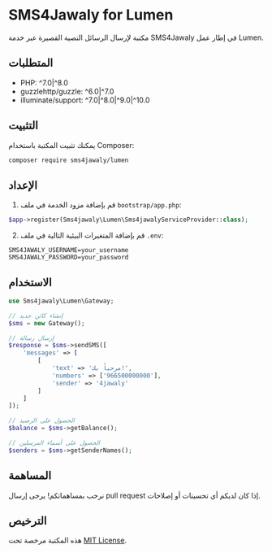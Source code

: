 # SMS4Jawaly for Lumen

مكتبة لإرسال الرسائل النصية القصيرة عبر خدمة SMS4Jawaly في إطار عمل Lumen.

## المتطلبات

- PHP: ^7.0|^8.0
- guzzlehttp/guzzle: ^6.0|^7.0
- illuminate/support: ^7.0|^8.0|^9.0|^10.0

## التثبيت

يمكنك تثبيت المكتبة باستخدام Composer:

```bash
composer require sms4jawaly/lumen
```

## الإعداد

1. قم بإضافة مزود الخدمة في ملف `bootstrap/app.php`:

```php
$app->register(Sms4jawaly\Lumen\Sms4jawalyServiceProvider::class);
```

2. قم بإضافة المتغيرات البيئية التالية في ملف `.env`:

```env
SMS4JAWALY_USERNAME=your_username
SMS4JAWALY_PASSWORD=your_password
```

## الاستخدام

```php
use Sms4jawaly\Lumen\Gateway;

// إنشاء كائن جديد
$sms = new Gateway();

// إرسال رسالة
$response = $sms->sendSMS([
    'messages' => [
        [
            'text' => 'مرحباً بك!',
            'numbers' => ['966500000000'],
            'sender' => '4jawaly'
        ]
    ]
]);

// الحصول على الرصيد
$balance = $sms->getBalance();

// الحصول على أسماء المرسلين
$senders = $sms->getSenderNames();
```

## المساهمة

نرحب بمساهماتكم! يرجى إرسال pull request إذا كان لديكم أي تحسينات أو إصلاحات.

## الترخيص

هذه المكتبة مرخصة تحت [MIT License](LICENSE).
